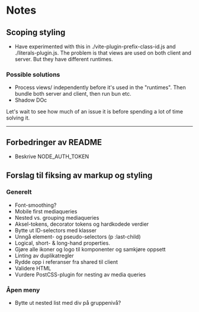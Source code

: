 # Notes

## Scoping styling

- Have experimented with this in ./vite-plugin-prefix-class-id.js and ./literals-plugin.js. The problem is that views are used on both client and server. But they have different runtimes.

### Possible solutions

- Process views/ independently before it's used in the "runtimes". Then bundle both server and client, then run bun etc.
- Shadow DOc

Let's wait to see how much of an issue it is before spending a lot of time solving it.

---

## Forbedringer av README

- Beskrive NODE_AUTH_TOKEN

## Forslag til fiksing av markup og styling

### Generelt

- Font-smoothing?
- Mobile first mediaqueries
- Nested vs. grouping mediaqueries
- Aksel-tokens, decorator tokens og hardkodede verdier
- Bytte ut ID-selectors med klasser
- Unngå element- og pseudo-selectors (p :last-child)
- Logical, short- & long-hand properties.
- Gjøre alle ikoner og logo til komponenter og samkjøre oppsett
- Linting av duplikatregler
- Rydde opp i referanser fra shared til client
- Validere HTML
- Vurdere PostCSS-plugin for nesting av media queries

### Åpen meny

- Bytte ut nested list med div på gruppenivå?
